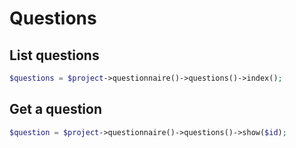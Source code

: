 # Questions

## List questions

```php
$questions = $project->questionnaire()->questions()->index();
```

## Get a question

```php
$question = $project->questionnaire()->questions()->show($id);
```
